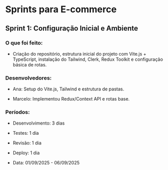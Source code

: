 # Sprints para E-commerce

## Sprint 1: Configuração Inicial e Ambiente
### O que foi feito:

- Criação do repositório, estrutura inicial do projeto com Vite.js + TypeScript, instalação do Tailwind, Clerk, Redux Toolkit e configuração básica de rotas.

### Desenvolvedores:

- Ana: Setup do Vite.js, Tailwind e estrutura de pastas.

- Marcelo: Implementou Redux/Context API e rotas base.

### Períodos:

- Desenvolvimento: 3 dias

- Testes: 1 dia

- Revisão: 1 dia

- Deploy: 1 dia

- Data: 01/09/2025 - 06/09/2025